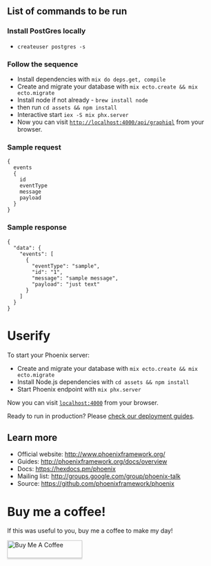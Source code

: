 
## List of commands to be run

### Install PostGres locally

* `createuser postgres -s`

### Follow the sequence

* Install dependencies with `mix do deps.get, compile`
* Create and migrate your database with `mix ecto.create && mix ecto.migrate`
* Install node if not already - `brew install node`
* then run `cd assets && npm install`
* Interactive start `iex -S mix phx.server`
* Now you can visit [`http://localhost:4000/api/graphiql`](http://localhost:4000/api/graphiql) from your browser.

### Sample request

```
{
  events
  {
    id
    eventType
    message
    payload
  }
}
```

### Sample response

```
{
  "data": {
    "events": [
      {
        "eventType": "sample",
        "id": "1",
        "message": "sample message",
        "payload": "just text"
      }
    ]
  }
}
```


# Userify

To start your Phoenix server:

  * Create and migrate your database with `mix ecto.create && mix ecto.migrate`
  * Install Node.js dependencies with `cd assets && npm install`
  * Start Phoenix endpoint with `mix phx.server`
  
  

Now you can visit [`localhost:4000`](http://localhost:4000) from your browser.

Ready to run in production? Please [check our deployment guides](http://www.phoenixframework.org/docs/deployment).

## Learn more

  * Official website: http://www.phoenixframework.org/
  * Guides: http://phoenixframework.org/docs/overview
  * Docs: https://hexdocs.pm/phoenix
  * Mailing list: http://groups.google.com/group/phoenix-talk
  * Source: https://github.com/phoenixframework/phoenix




  # Buy me a coffee!

If this was useful to you, buy me a coffee to make my day!

<a href="https://www.buymeacoffee.com/nav2kar" target="_blank"><img src="https://www.buymeacoffee.com/assets/img/custom_images/orange_img.png" alt="Buy Me A Coffee" style="height: 41px !important;width: 174px !important;box-shadow: 0px 3px 2px 0px rgba(190, 190, 190, 0.5) !important;-webkit-box-shadow: 0px 3px 2px 0px rgba(190, 190, 190, 0.5) !important;" ></a>
